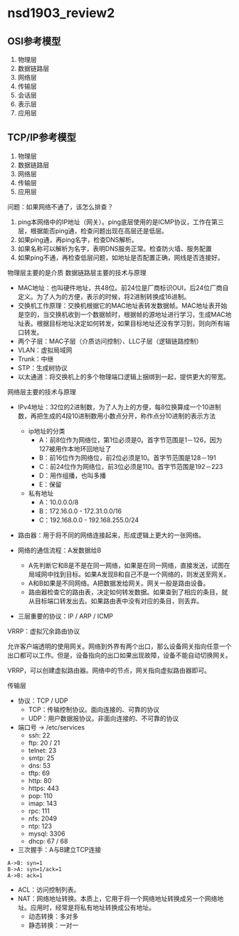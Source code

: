 # nsd1903_review2

## OSI参考模型

1. 物理层
2. 数据链路层
3. 网络层
4. 传输层
5. 会话层
6. 表示层
7. 应用层

## TCP/IP参考模型
1. 物理层
2. 数据链路层
3. 网络层
4. 传输层
5. 应用层

问题：如果网络不通了，该怎么排查？
1. ping本网络中的IP地址（网关）。ping底层使用的是ICMP协议，工作在第三层，根据能否ping通，检查问题出现在高层还是低层。
2. 如果ping通，再ping名字，检查DNS解析。
3. 如果名称可以解析为名字，表明DNS服务正常。检查防火墙、服务配置
4. 如果ping不通，再检查低层问题，如地址是否配置正确，网线是否连接好。



物理层主要的是介质
数据链路层主要的技术与原理

- MAC地址：也叫硬件地址，共48位。前24位是厂商标识OUI，后24位厂商自定义。为了人为的方便，表示的时候，将2进制转换成16进制。
- 交换机工作原理：交换机根据它的MAC地址表转发数据帧。MAC地址表开始是空的，当交换机收到一个数据帧时，根据帧的源地址进行学习，生成MAC地址表。根据目标地址决定如何转发，如果目标地址还没有学习到，则向所有端口转发。
- 两个子层：MAC子层（介质访问控制）、LLC子层（逻辑链路控制）
- VLAN：虚拟局域网
- Trunk：中继
- STP：生成树协议
- 以太通道：将交换机上的多个物理端口逻辑上捆绑到一起，提供更大的带宽。



网络层主要的技术与原理

- IPv4地址：32位的2进制数，为了人为上的方便，每8位换算成一个10进制数，再把生成的4段10进制数用小数点分开，称作点分10进制的表示方法
  - ip地址的分类
    - A：前8位作为网络位，第1位必须是0。首字节范围是1－126，因为127被用作本地环回地址了
    - B：前16位作为网络位，前2位必须是10。首字节范围是128－191
    - C：前24位作为网络位，前3位必须是110。首字节范围是192－223
    - D：用作组播，也叫多播
    - E：保留
  - 私有地址
    - A：10.0.0.0/8
    - B：172.16.0.0 - 172.31.0.0/16
    - C：192.168.0.0 - 192.168.255.0/24

- 路由器：用于将不同的网络连接起来，形成逻辑上更大的一张网络。
- 网络的通信流程：A发数据给B
  - A先判断它和B是不是在同一网络，如果是在同一网络，直接发送，试图在局域网中找到目标。如果A发现B和自己不是一个网络的，则发送至网关。
  - A和B如果是不同网络。A把数据发给网关。网关一般是路由设备。
  - 路由器检查它的路由表，决定如何转发数据。如果查到了相应的条目，就从目标端口转发出去。如果路由表中没有对应的条目，则丢弃。

- 三层重要的协议：IP / ARP / ICMP

VRRP：虚拟冗余路由协议

允许客户端透明的使用网关。网络到外界有两个出口，那么设备网关指向任意一个出口都可以工作。但是，设备指向的出口如果出现故障，设备不能自动切换网关。

VRRP，可以创建虚拟路由器。网络中的节点，网关指向虚拟路由器即可。



传输层

- 协议：TCP / UDP
  - TCP：传输控制协议。面向连接的、可靠的协议
  - UDP：用户数据报协议。非面向连接的、不可靠的协议
- 端口号 -> /etc/services
  - ssh: 22
  - ftp: 20 / 21
  - telnet: 23
  - smtp: 25
  - dns: 53
  - tftp: 69
  - http: 80
  - https: 443
  - pop: 110
  - imap: 143
  - rpc: 111
  - nfs: 2049
  - ntp: 123
  - mysql: 3306
  - dhcp: 67 / 68
- 三次握手：A与B建立TCP连接

```sequence
A->B: syn=1
B->A: syn=1/ack=1
A->B: ack=1
```

- ACL：访问控制列表。
- NAT：网络地址转换。本质上，它用于将一个网络地址转换成另一个网络地址。应用时，经常是将私有地址转换成公有地址。
  - 动态转换：多对多
  - 静态转换：一对一


